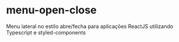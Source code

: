 # menu-open-close
Menu lateral no estilo abre/fecha para aplicações ReactJS utilizando Typescript e styled-components
